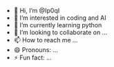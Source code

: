- 👋 Hi, I’m @Ip0qI
- 👀 I’m interested in coding and AI
- 🌱 I’m currently learning python
- 💞️ I’m looking to collaborate on ...
- 📫 How to reach me ...
- 😄 Pronouns: ...
- ⚡ Fun fact: ...

<!---
Ip0qI/Ip0qI is a ✨ special ✨ repository because its `README.md` (this file) appears on your GitHub profile.
You can click the Preview link to take a look at your changes.
--->
